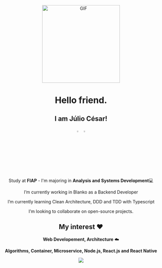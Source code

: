 <!-- ### Hi there -->

<!--
**juliosouzam/juliosouzam** is a ✨ _special_ ✨ repository because its `README.md` (this file) appears on your GitHub profile.

Here are some ideas to get you started:

- 🔭 I’m currently working on ...
- 🌱 I’m currently learning ...
- 👯 I’m looking to collaborate on ...
- 🤔 I’m looking for help with ...
- 💬 Ask me about ...
- 📫 How to reach me: ...
- 😄 Pronouns: ...
- ⚡ Fun fact: ...
-->
<div align="center">
<img align="center" alt="GIF" height="250px" src="https://media.giphy.com/media/du3J3cXyzhj75IOgvA/giphy.gif" />

# Hello friend.

## I am Júlio César!

[<img src="https://img.icons8.com/color/48/000000/linkedin.png" width="3.5%"/>](https://www.linkedin.com/in/julio-souzam/)
[<img src="https://img.icons8.com/color/48/000000/twitter.png" width="3.5%"/>](https://twitter.com/juliosouzam)

Study at **FIAP** - I'm majoring in **Analysis and Systems Development**💻

I’m currently working in Blanko as a Backend Developer

I’m currently learning Clean Architecture, DDD and TDD with Typescript

I’m looking to collaborate on open-source projects.

## My interest ❤️

**Web Developement, Architecture** ☁️

**Algorithms, Container, Microservice, Node.js, React.js and React Native**

<img  src="https://github-readme-stats.vercel.app/api?username=juliosouzam&theme=dark&show_icons=true&icon_color=6392DF&hide=prs">

</div>
